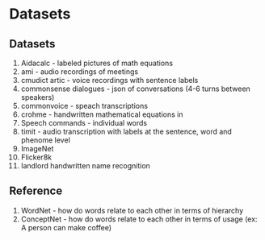 # Datasets


## Datasets
1. Aidacalc - labeled pictures of math equations
2. ami - audio recordings of meetings
3. cmudict artic - voice recordings with sentence labels
4. commonsense dialogues - json of conversations (4-6 turns between speakers)
5. commonvoice - speach transcriptions
6. crohme - handwritten mathematical equations in 
7. Speech commands - individual words
8. timit - audio transcription with labels at the sentence, word and phenome level
9. ImageNet
10. Flicker8k
11. landlord handwritten name recognition

## Reference
1. WordNet - how do words relate to each other in terms of hierarchy
2. ConceptNet - how do words relate to each other in terms of usage (ex: A person can make coffee)
